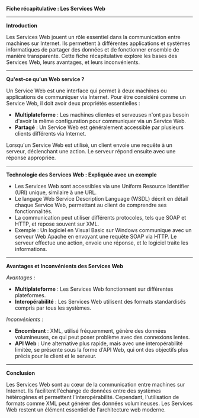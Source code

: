 **Fiche récapitulative : Les Services Web**

---

**Introduction**

Les Services Web jouent un rôle essentiel dans la communication entre machines sur Internet. Ils permettent à différentes applications et systèmes informatiques de partager des données et de fonctionner ensemble de manière transparente. Cette fiche récapitulative explore les bases des Services Web, leurs avantages, et leurs inconvénients.

---

**Qu'est-ce qu'un Web service ?**

Un Service Web est une interface qui permet à deux machines ou applications de communiquer via Internet. Pour être considéré comme un Service Web, il doit avoir deux propriétés essentielles :

-   **Multiplateforme** : Les machines clientes et serveuses n'ont pas besoin d'avoir la même configuration pour communiquer via un Service Web.
-   **Partagé** : Un Service Web est généralement accessible par plusieurs clients différents via Internet.

Lorsqu'un Service Web est utilisé, un client envoie une requête à un serveur, déclenchant une action. Le serveur répond ensuite avec une réponse appropriée.

---

**Technologie des Services Web : Expliquée avec un exemple**

-   Les Services Web sont accessibles via une Uniform Resource Identifier (URI) unique, similaire à une URL.
-   Le langage Web Service Description Language (WSDL) décrit en détail chaque Service Web, permettant au client de comprendre ses fonctionnalités.
-   La communication peut utiliser différents protocoles, tels que SOAP et HTTP, et repose souvent sur XML.
-   Exemple : Un logiciel en Visual Basic sur Windows communique avec un serveur Web Apache en envoyant une requête SOAP via HTTP. Le serveur effectue une action, envoie une réponse, et le logiciel traite les informations.

---

**Avantages et Inconvénients des Services Web**

_Avantages :_

-   **Multiplateforme** : Les Services Web fonctionnent sur différentes plateformes.
-   **Interopérabilité** : Les Services Web utilisent des formats standardisés compris par tous les systèmes.

_Inconvénients :_

-   **Encombrant** : XML, utilisé fréquemment, génère des données volumineuses, ce qui peut poser problème avec des connexions lentes.
-   **API Web** : Une alternative plus rapide, mais avec une interopérabilité limitée, se présente sous la forme d'API Web, qui ont des objectifs plus précis pour le client et le serveur.

---

**Conclusion**

Les Services Web sont au cœur de la communication entre machines sur Internet. Ils facilitent l'échange de données entre des systèmes hétérogènes et permettent l'interopérabilité. Cependant, l'utilisation de formats comme XML peut générer des données volumineuses. Les Services Web restent un élément essentiel de l'architecture web moderne.
